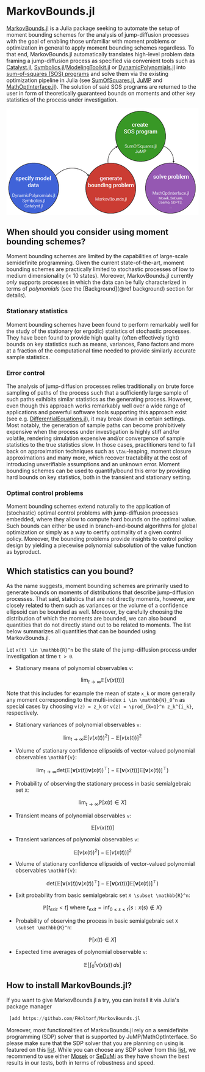 # MarkovBounds.jl 

[MarkovBounds.jl](https://github.com/FHoltorf/MarkovBounds.jl) is a Julia package seeking to automate the setup of moment bounding schemes for the analysis of jump-diffusion processes with the goal of enabling those unfamiliar with moment problems or optimization in general to apply moment bounding schemes regardless. To that end, MarkovBounds.jl automatically translates high-level problem data framing a jump-diffusion process as specified via convenient tools such as [Catalyst.jl](https://github.com/SciML/Catalyst.jl), [Symbolics.jl](https://github.com/JuliaSymbolics/Symbolics.jl)/[ModelingToolkit.jl](https://github.com/SciML/ModelingToolkit.jl) or [DynamicPolynomials.jl](https://github.com/JuliaAlgebra/DynamicPolynomials.jl) into [sum-of-squares (SOS) programs](https://en.wikipedia.org/wiki/Sum-of-squares_optimization) and solve them via the existing optimization pipeline in Julia (see [SumOfSquares.jl](https://github.com/jump-dev/SumOfSquares.jl), [JuMP](https://github.com/jump-dev/JuMP.jl) and [MathOptInterface.jl](https://github.com/jump-dev/MathOptInterface.jl)). The solution of said SOS programs are returned to the user in form of theoretically guaranteed bounds on moments and other key statistics of the process under investigation.

![program structure](images\programstructure.PNG)

## When should you consider using moment bounding schemes?
Moment bounding schemes are limited by the capabilities of large-scale semidefinite programming. Given the current state-of-the-art, moment bounding schemes are practically limited to stochastic processes of low to medium dimensionality (< 10 states). Moreover, MarkovBounds.jl currently *only* supports processes in which the data can be fully characterized in terms of *polynomials* (see the [Background](@ref background) section for details). 

### Stationary statistics
Moment bounding schemes have been found to perform remarkably well for the study of the stationary (or ergodic) statistics of stochastic processes. They have been found to provide high quality (often effectively tight) bounds on key statistics such as means, variances, Fano factors and more at a fraction of the computational time needed to provide similarly accurate sample statistics. 

### Error control
The analysis of jump-diffusion processes relies traditionally on brute force sampling of paths of the process such that a sufficiently large sample of such paths exihibits similar statistics as the generating process. However, even though this approach works remarkably well over a wide range of applications and powerful software tools supporting this approach exist (see e.g. [DifferentialEquations.jl](https://github.com/SciML/DifferentialEquations.jl)), it may break down in certain settings. Most notably, the generation of sample paths can become prohibitively expensive when the process under investigation is highly stiff and/or volatile, rendering simulation expensive and/or convergence of sample statistics to the true statistics slow. In those cases, practitioners tend to fall back on approximation techniques such as ``\tau``-leaping, moment closure approximations and many more, which recover tractability at the cost of introducing unverifiable assumptions and an unknown error. Moment bounding schemes can be used to quantify/bound this error by providing hard bounds on key statistics, both in the transient and stationary setting. 

### Optimal control problems
Moment bounding schemes extend naturally to the application of (stochastic) optimal control problems with jump-diffusion processes embedded, where they allow to compute hard bounds on the optimal value. Such bounds can either be used in branch-and-bound algorithms for global optimization or simply as a way to certify optimality of a given control policy. Moreover, the bounding problems provide insights to control policy design by yielding a piecewise polynomial subsolution of the value function as byproduct. 

## Which statistics can you bound?
As the name suggests, moment bounding schemes are primarily used to generate bounds on moments of distributions that describe jump-diffusion processes. That said, statistics that are not directly moments, however, are closely related to them such as variances or the volume of a confidence ellipsoid can be bounded as well. Moreover, by carefully choosing the distribution of which the moments are bounded, we can also bound quantities that do not directly stand out to be related to moments. The list below summarizes all quantities that can be bounded using MarkovBounds.jl.

Let ``x(t) \in \mathbb{R}^n`` be the state of the jump-diffusion process under investigation at time ``t > 0``. 
* Stationary means of polynomial observables ``v``: 
```math 
    \lim_{t \to \infty} \mathbb{E}\left[v(x(t))\right]
``` 
Note that this includes for example the mean of state ``x_k`` or more generally any moment corresponding to the multi-index ``i \in \mathbb{N}_0^n`` as special cases by choosing ``v(z) = z_k`` or ``v(z) = \prod_{k=1}^n z_k^{i_k}``, respectively. 
* Stationary variances of polynomial observables ``v``: 
```math 
    \lim_{t \to \infty} \mathbb{E}\left[v(x(t))^2\right] - \mathbb{E}\left[v(x(t))\right]^2
```
* Volume of stationary confidence ellipsoids of vector-valued polynomial observables ``\mathbf{v}``: 
```math 
\lim_{t \to \infty} \text{det}\left(\mathbb{E}\left[\mathbf{v}(x(t)) \mathbf{v}(x(t))^\top \right] - \mathbb{E}\left[\mathbf{v}(x(t))\right]\mathbb{E}\left[\mathbf{v}(x(t))\right]^\top\right)
```
* Probability of observing the stationary process in basic semialgebraic set ``X``: 
```math 
\lim_{t \to \infty} \mathbb{P}\left[ x(t) \in X \right] 
```
* Transient means of polynomial observables ``v``:
```math 
\mathbb{E}\left[v(x(t))\right]
``` 
* Transient variances of polynomial observables ``v``: 
```math
\mathbb{E}\left[v(x(t))^2\right] - \mathbb{E}\left[v(x(t))\right]^2
```
* Volume of stationary confidence ellipsoids of vector-valued polynomial observables ``\mathbf{v}``: 
```math
\text{det}\left(\mathbb{E}\left[\mathbf{v}(x(t))\mathbf{v}(x(t))^\top \right] - \mathbb{E}\left[\mathbf{v}(x(t))\right]\mathbb{E}\left[\mathbf{v}(x(t))\right]^\top\right)
```
* Exit probability from basic semialgebraic set ``X \subset \mathbb{R}^n``: 
```math 
\mathbb{P}\left[ t_{exit} < t \right] \text{ where } t_{exit} = \inf_{0 \leq s \leq t} \{ s : x(s) \notin X \}
```
* Probability of observing the process in basic semialgebraic set ``X \subset \mathbb{R}^n``: 
```math
\mathbb{P}\left[ x(t) \in X \right]
```
* Expected time averages of polynomial observable ``v``: 
```math
\mathbb{E}\left[ \int_{0}^t v(x(s)) \, ds \right]
``` 

## How to install MarkovBounds.jl?
If you want to give MarkovBounds.jl a try, you can install it via Julia's package manager
```julia
 ]add https://github.com/FHoltorf/MarkovBounds.jl
```
Moreover, most functionalities of MarkovBounds.jl rely on a semidefinite programming (SDP) solver that is supported by JuMP/MathOptInterface. So please make sure that the SDP solver that you are planning on using is featured on this [list](https://jump.dev/JuMP.jl/stable/installation/#Supported-solvers). While you can choose any SDP solver from this [list](https://jump.dev/JuMP.jl/stable/installation/#Supported-solvers), we recommend to use either [Mosek](https://www.mosek.com/) or [SeDuMi](https://github.com/sqlp/sedumi) as they have shown the best results in our tests, both in terms of robustness and speed.

